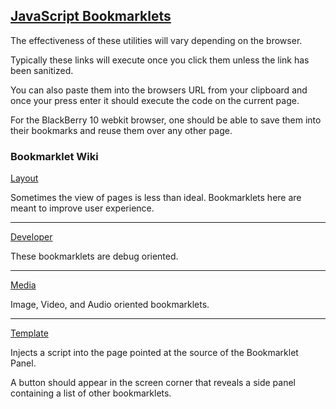 ## [JavaScript Bookmarklets](https://autoraidapi.github.io/bookmarklets/)

The effectiveness of these utilities will vary depending on the browser. 

Typically these links will execute once you click them unless the link has been sanitized. 

You can also paste them into the browsers URL from your clipboard and once your press enter it should execute the code on the current page.

For the BlackBerry 10 webkit browser, one should be able to save them into their bookmarks and reuse them over any other page.

### Bookmarklet Wiki

[Layout](https://github.com/Autoraidapi/bookmarklets/wiki/Layout)

Sometimes the view of pages is less than ideal. Bookmarklets here are meant to improve user experience.

---

[Developer](https://github.com/Autoraidapi/bookmarklets/wiki/Developer)

These bookmarklets are debug oriented.

---

[Media](https://github.com/Autoraidapi/bookmarklets/wiki/Media)

Image, Video, and Audio oriented bookmarklets.

---

[Template](https://github.com/Autoraidapi/bookmarklets/wiki/Bookmarklet-Panel)

Injects a script into the page pointed at the source of the Bookmarklet Panel.

A button should appear in the screen corner that reveals a side panel containing a list of other bookmarklets.
